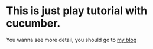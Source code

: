This is just play tutorial with cucumber.
=========================================

You wanna see more detail, you should go to [my blog](http://buster84.wordpress.com/play2-scala-cucumber/)
